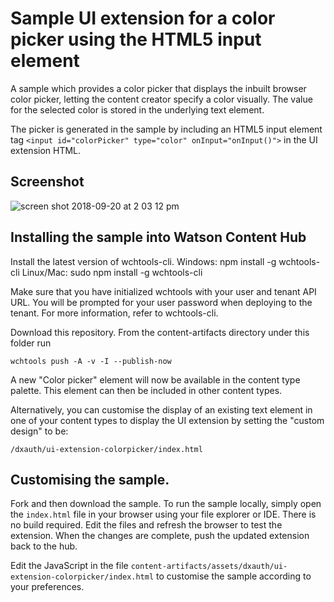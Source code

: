 # Sample UI extension for a color picker using the HTML5 input element

A sample which provides a color picker that displays the inbuilt browser color picker, letting the content creator specify a color visually.  The value for the selected color is stored in the underlying text element.

The picker is generated in the sample by including an HTML5 input element tag `<input id="colorPicker" type="color" onInput="onInput()">` in the UI extension HTML.

## Screenshot

![screen shot 2018-09-20 at 2 03 12 pm](https://media.github.ibm.com/user/152536/files/f6f91278-bcdd-11e8-9986-02d2c4ee0be0)


## Installing the sample into Watson Content Hub

Install the latest version of wchtools-cli. Windows: npm install -g wchtools-cli Linux/Mac: sudo npm install -g wchtools-cli

Make sure that you have initialized wchtools with your user and tenant API URL. You will be prompted for your user password when deploying to the tenant. For more information, refer to wchtools-cli.

Download this repository. From the content-artifacts directory under this folder run

```wchtools push -A -v -I --publish-now```

A new "Color picker" element will now be available in the content type palette. This element can then be included in other content types.

Alternatively, you can customise the display of an existing text element in one of your content types to display the UI extension by setting the "custom design" to be:

```/dxauth/ui-extension-colorpicker/index.html```

## Customising the sample.

Fork and then download the sample. To run the sample locally, simply open the ```index.html``` file in your browser using your file explorer or IDE. There is no build required. Edit the files and refresh the browser to test the extension. When the changes are complete, push the updated extension back to the hub.

Edit the JavaScript in the file ```content-artifacts/assets/dxauth/ui-extension-colorpicker/index.html``` to customise the sample according to your preferences.
